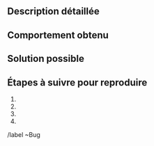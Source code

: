 <!--- Veuillez fournir un résumé du problème dans le titre ci-dessus. -->

## Description détaillée
<!--- Décrivez de manière plus détaillée le problème, et pourquoi vous considérez qu'il s'agit d'un bogue. ->

## Comportement attendu
<!--- Décrivez ce qui devait arriver. -->

## Comportement obtenu
<!--- Décrivez ce qui se passe réellement. -->

## Solution possible
<!--- Ce n'est pas obligatoire, mais vous pouvez suggérer un correctif ou une explication pour le bogue. -->

## Étapes à suivre pour reproduire
<!--- Veuillez fournir une vidéo démontrant le problème, ou une liste d'étapes précices pour -->
<!--- reproduire ce bogue. Inclure toute autre information pertinante à la reproduction du problème. -->
1.
2.
3.
4.

/label ~Bug